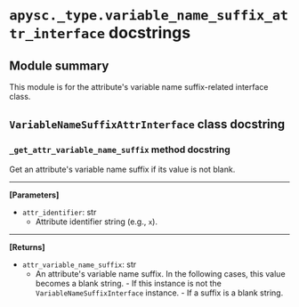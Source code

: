 # `apysc._type.variable_name_suffix_attr_interface` docstrings

## Module summary

This module is for the attribute's variable name suffix-related interface class.

## `VariableNameSuffixAttrInterface` class docstring

### `_get_attr_variable_name_suffix` method docstring

Get an attribute's variable name suffix if its value is not blank.<hr>

**[Parameters]**

- `attr_identifier`: str
  - Attribute identifier string (e.g., `x`).

<hr>

**[Returns]**

- `attr_variable_name_suffix`: str
  - An attribute's variable name suffix. In the following cases, this value becomes a blank string. - If this instance is not the `VariableNameSuffixInterface` instance. - If a suffix is a blank string.